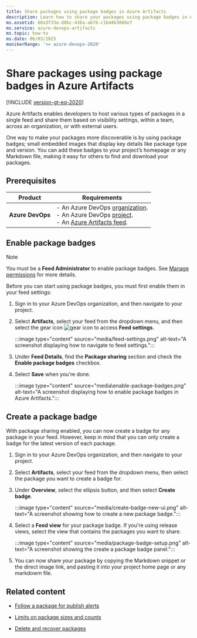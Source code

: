 ```yaml
---
title: Share packages using package badges in Azure Artifacts
description: Learn how to share your packages using package badges in Azure Artifacts.
ms.assetid: 60a3f33a-d8bc-436a-a676-c1bd4b3066e7
ms.service: azure-devops-artifacts
ms.topic: how-to
ms.date: 06/03/2025
monikerRange: '>= azure-devops-2020'
---
```


# Share packages using package badges in Azure Artifacts

[!INCLUDE [version-gt-eq-2020](../includes/version-gt-eq-2020.md)]

Azure Artifacts enables developers to host various types of packages in a single feed and share them based on visibility settings, within a team, across an organization, or with external users.

One way to make your packages more discoverable is by using package badges; small embedded images that display key details like package type and version. You can add these badges to your project’s homepage or any Markdown file, making it easy for others to find and download your packages.

## Prerequisites

|    **Product**     |   **Requirements**   |
|--------------------|----------------------|
| **Azure DevOps**   | - An Azure DevOps [organization](../organizations/accounts/create-organization.md).<br>- An Azure DevOps [project](../organizations/projects/create-project.md).<br> - An [Azure Artifacts feed](start-using-azure-artifacts.md#create-a-new-feed). |

## Enable package badges  

> [!NOTE]
> You must be a **Feed Administrator** to enable package badges. See [Manage permissions](feeds/feed-permissions.md) for more details.

Before you can start using package badges, you must first enable them in your feed settings:

1. Sign in to your Azure DevOps organization, and then navigate to your project.

1. Select **Artifacts**, select your feed from the dropdown menu, and then select the gear icon ![gear icon](../media/icons/gear-icon.png) to access **Feed settings**.

   :::image type="content" source="media/feed-settings.png" alt-text="A screenshot displaying how to navigate to feed settings.":::

1. Under **Feed Details**, find the **Package sharing** section and check the **Enable package badges** checkbox.

1. Select **Save** when you're done.

   :::image type="content" source="media\enable-package-badges.png" alt-text="A screenshot displaying how to enable package badges in Azure Artifacts.":::

## Create a package badge

With package sharing enabled, you can now create a badge for any package in your feed. However, keep in mind that you can only create a badge for the latest version of each package.

1. Sign in to your Azure DevOps organization, and then navigate to your project.

1. Select **Artifacts**, select your feed from the dropdown menu, then select the package you want to create a badge for.

1. Under **Overview**, select the ellipsis button, and then select **Create badge**.

    :::image type="content" source="media/create-badge-new-ui.png" alt-text="A screenshot showing how to create a new package badge.":::

1. Select a **Feed view** for your package badge. If you're using release views, select the view that contains the packages you want to share.

    :::image type="content" source="media/package-badge-setup.png" alt-text="A screenshot showing the create a package badge panel.":::

1. You can now share your package by copying the Markdown snippet or the direct image link, and pasting it into your project home page or any markdowm file.

## Related content

- [Follow a package for publish alerts](how-to/follow-package-notifications.md)

- [Limits on package sizes and counts](reference/limits.md)

- [Delete and recover packages](how-to/delete-and-recover-packages.md)
